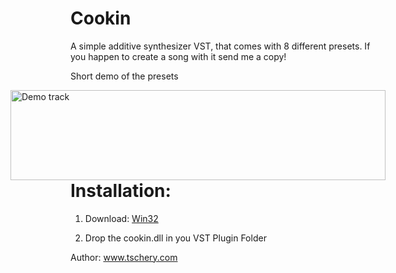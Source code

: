 # Cookin
A simple additive synthesizer VST, that comes with 8 different presets. If you happen to create a song with it send me a copy!

Short demo of the presets

<a style="float:right" href="https://soundcloud.com/tschery/cookin-demo-free-vst-download" target="_blank">
  <img alt="Demo track" src="http://i.imgur.com/4hjPfF7.jpg" width="600" height="144" />
</a>


# Installation:
1. Download: [Win32](https://github.com/jeichelbaum/Synthesizer-Cookin/raw/master/release/win/cookin.dll)

2. Drop the cookin.dll in you VST Plugin Folder

Author: www.tschery.com